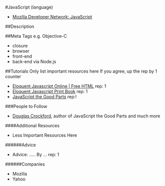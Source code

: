 #JavaScript (language)
- [Mozilla Developer Network: JavaScript](https://developer.mozilla.org/en-US/docs/Web/JavaScript)

##Description


##Meta Tags e.g. Objective-C
- closure
- browser
- front-end
- back-end via Node.js

##Tutorials
Only list important resources here
If you agree, up the rep by 1 counter
- [Eloquent Javascript Online | Free HTML](http://eloquentjavascript.net/) rep: 1
- [Eloquent Javascript Print Book](http://www.amazon.com/gp/product/1593272820?ie=UTF8&camp=213733&creative=393185&creativeASIN=1593272820&linkCode=shr&tag=dilys-20&qid=1375691643&sr=8-1&keywords=eloquent+javascript/) rep: 1
- [JavaScript the Good Parts](http://www.amazon.com/gp/product/0596517742?ie=UTF8&camp=213733&creative=393185&creativeASIN=0596517742&linkCode=shr&tag=dilys-20) rep:!

###People to Follow
- [Douglas Crockford](http://javascript.crockford.com/), author of JavaScript the Good Parts and much more


####Additional Resources
- Less Important Resources Here

######Advice
- Advice: ..... By ... rep: 1

######Companies
- Mozilla
- Yahoo